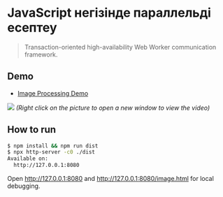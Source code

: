 # JavaScript негізінде параллельді есептеу

> Transaction-oriented high-availability Web Worker communication framework.

## Demo

* [Image Processing Demo](https://alloyteam.github.io/alloy-worker/image.html)

[![](https://user-images.githubusercontent.com/4598445/87221671-61ba3b80-c3a0-11ea-9a13-d43f271519af.jpg)](https://alloyteam.github.io/alloy-worker/docs/img/image-demo.mp4)
*(Right click on the picture to open a new window to view the video)*

## How to run
```sh
$ npm install && npm run dist
$ npx http-server -c0 ./dist
Available on:
  http://127.0.0.1:8080
```

Open http://127.0.0.1:8080 and http://127.0.0.1:8080/image.html for local debugging.

